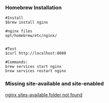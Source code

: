 ### Homebrew Installation
```
#Install
$brew install nginx

#nginx files
opt/homebrew/etc/nginx/


#Test
$curl http://localhost:8080

#Commands:
brew services start nginx
brew services restart nginx
```

### Missing site-available and site-enabled

[nginx sites-available folder not found](https://gist.github.com/sanrandry/bd4350a591f62eb259e48cd9fbfcd642)
